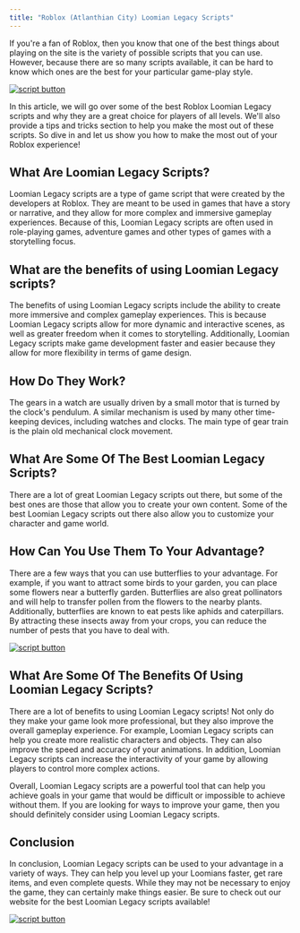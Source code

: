 ```yaml
---
title: "Roblox (Atlanthian City) Loomian Legacy Scripts"
---
```


If you're a fan of Roblox, then you know that one of the best things about playing on the site is the variety of possible scripts that you can use. However, because there are so many scripts available, it can be hard to know which ones are the best for your particular game-play style.

[![script button](https://github.com/modapks/modapks.github.io/blob/main/button.png?raw=true)](https://modmenu.vip/get-latest-apk)


In this article, we will go over some of the best Roblox Loomian Legacy scripts and why they are a great choice for players of all levels. We'll also provide a tips and tricks section to help you make the most out of these scripts. So dive in and let us show you how to make the most out of your Roblox experience!

## What Are Loomian Legacy Scripts?

Loomian Legacy scripts are a type of game script that were created by the developers at Roblox. They are meant to be used in games that have a story or narrative, and they allow for more complex and immersive gameplay experiences. Because of this, Loomian Legacy scripts are often used in role-playing games, adventure games and other types of games with a storytelling focus.

## What are the benefits of using Loomian Legacy scripts?

The benefits of using Loomian Legacy scripts include the ability to create more immersive and complex gameplay experiences. This is because Loomian Legacy scripts allow for more dynamic and interactive scenes, as well as greater freedom when it comes to storytelling. Additionally, Loomian Legacy scripts make game development faster and easier because they allow for more flexibility in terms of game design.

## How Do They Work?

The gears in a watch are usually driven by a small motor that is turned by the clock's pendulum. A similar mechanism is used by many other time-keeping devices, including watches and clocks. The main type of gear train is the plain old mechanical clock movement.

## What Are Some Of The Best Loomian Legacy Scripts?
There are a lot of great Loomian Legacy scripts out there, but some of the best ones are those that allow you to create your own content. Some of the best Loomian Legacy scripts out there also allow you to customize your character and game world.

## How Can You Use Them To Your Advantage?

There are a few ways that you can use butterflies to your advantage. For example, if you want to attract some birds to your garden, you can place some flowers near a butterfly garden. Butterflies are also great pollinators and will help to transfer pollen from the flowers to the nearby plants. Additionally, butterflies are known to eat pests like aphids and caterpillars. By attracting these insects away from your crops, you can reduce the number of pests that you have to deal with.

[![script button](https://github.com/modapks/modapks.github.io/blob/main/button.png?raw=true)](https://modmenu.vip/get-latest-apk)

## What Are Some Of The Benefits Of Using Loomian Legacy Scripts?
There are a lot of benefits to using Loomian Legacy scripts! Not only do they make your game look more professional, but they also improve the overall gameplay experience. For example, Loomian Legacy scripts can help you create more realistic characters and objects. They can also improve the speed and accuracy of your animations. In addition, Loomian Legacy scripts can increase the interactivity of your game by allowing players to control more complex actions.

Overall, Loomian Legacy scripts are a powerful tool that can help you achieve goals in your game that would be difficult or impossible to achieve without them. If you are looking for ways to improve your game, then you should definitely consider using Loomian Legacy scripts.

## Conclusion
In conclusion, Loomian Legacy scripts can be used to your advantage in a variety of ways. They can help you level up your Loomians faster, get rare items, and even complete quests. While they may not be necessary to enjoy the game, they can certainly make things easier. Be sure to check out our website for the best Loomian Legacy scripts available!

[![script button](https://github.com/modapks/modapks.github.io/blob/main/button.png?raw=true)](https://modmenu.vip/get-latest-apk)